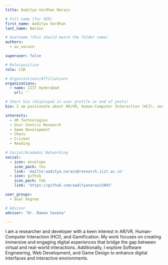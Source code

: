 ```yaml
---
title: Aaditya Vardhan Narain

# Full name (for SEO)
first_name: Aaditya Vardhan
last_name: Narain

# Username (this should match the folder name)
authors:
  - av_narain

superuser: false

# Role/position
role: CSD

# Organizations/Affiliations
organizations:
  - name: IIIT Hyderabad
    url: ''

# Short bio (displayed in user profile at end of posts)
bio: I am passionate about AR/VR, Human-Computer Interaction (HCI), and Gamification, exploring how technology enhances user experiences. My interests also extend to Software Engineering, Web Development, and Game Design. Beyond academics, I enjoy sports, especially cricket, along with video gaming, chess, and reading.

interests:
  - XR Technologies
  - User Centric Research
  - Game Development
  - Chess
  - Cricket
  - Reading

# Social/Academic Networking
social:
  - icon: envelope
    icon_pack: fas
    link: 'mailto:aaditya.narain@research.iiit.ac.in'
  - icon: github
    icon_pack: fab
    link: 'https://github.com/aadityanarain2003'

user_groups:
  - Dual Degree

# Advisor
advisor: "Dr. Raman Saxena"

---
```

I am a researcher and developer with a keen interest in AR/VR, Human-Computer Interaction (HCI), and Gamification. My work focuses on creating immersive and engaging digital experiences that bridge the gap between virtual and real-world interactions. Additionally, I explore Software Engineering, Web Development, and Game Design to enhance digital interfaces and interactive environments.

